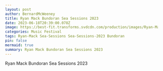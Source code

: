 ```yaml
---
layout: post
author: BernardMcWeeney
title: Ryan Mack Bundoran Sea Sessions 2023
date: 2023-06-18T20:39:00.078Z
image: https://best-fit.transforms.svdcdn.com/production/images/Ryan-Mack-Press-shot-2-Jan23.jpg?w=1200&h=800&q=100&auto=format&fit=crop&dm=1676115783&s=d624439cc05d5750f6e7b67a02a10440
categories: Music Festival
tags: Ryan-Mack Sea-Sessions Sea-Sessions-2023 Bundoran
pin: false
mermaid: true
summary: Ryan Mack Bundoran Sea Sessions 2023
---
```

Ryan Mack Bundoran Sea Sessions 2023